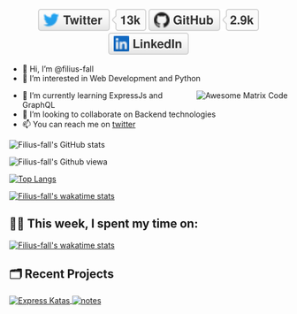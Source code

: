 <p align="center">
	<a href="https://twitter.com/filius_fall"><img src="imgs/twitter.svg" alt="Twitter"></a>
	<a href="https://github.com/filius-fall"><img src="imgs/github.svg" alt="GitHub"></a>
	<a href="https://www.linkedin.com/in/sreeram-ambalam-331606178"><img src="imgs/linkedin.svg" alt="LinkedIn"></a>
</p>


- 👋 Hi, I’m @filius-fall
- 👀 I’m interested in Web Development and Python
<img src = 'https://github.com/MarikIshtar007/MarikIshtar007/blob/master/images/matrix.gif' alt = 'Awesome Matrix Code' align='right'/>

- 🌱 I’m currently learning ExpressJs and GraphQL
- 💞️ I’m looking to collaborate on Backend technologies
- 📫 You can reach me on [twitter]([url](https://twitter.com/filius_fall)) 


![Filius-fall's GitHub stats](https://github-readme-stats.vercel.app/api?username=filius-fall&theme=dark&show_icons=true)

![Filius-fall's Github viewa](https://komarev.com/ghpvc/?username=filius-fall)

[![Top Langs](https://github-readme-stats.vercel.app/api/top-langs/?username=filius-fall)](https://github.com/anuraghazra/github-readme-stats)

[![Filius-fall's wakatime stats](https://github-readme-stats.vercel.app/api/wakatime?username=filius-fall)](https://github.com/anuraghazra/github-readme-stats)


## 👨‍💻 This week, I spent my time on:
[![Filius-fall's wakatime stats](https://github-readme-stats.vercel.app/api/wakatime?username=filius-fall&line_height=27&title_color=6aa6f8&text_color=8a919a&icon_color=6aa6f8&bg_color=22272e)](https://github.com/anuraghazra/github-readme-stats)




## 🗂️ Recent Projects

<a href="https://github.com/filius-fall/express-katas">
  <img align="center" src="https://github-readme-stats.vercel.app/api/pin/?username=filius-fall&repo=express-katas&show_icons=true&line_height=27&title_color=6aa6f8&text_color=8a919a&icon_color=6aa6f8&bg_color=22272e" alt="Express Katas" />
</a>

<a href="https://github.com/filius-fall/mynotes">
  <img align="center" src="https://github-readme-stats.vercel.app/api/pin/?username=filius-fall&repo=mynotes&show_icons=true&line_height=27&title_color=6aa6f8&text_color=8a919a&icon_color=6aa6f8&bg_color=22272e" alt="notes" />
</a>
